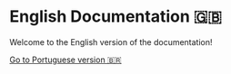 # English Documentation 🇬🇧

Welcome to the English version of the documentation!

[Go to Portuguese version 🇧🇷](readme.md)
